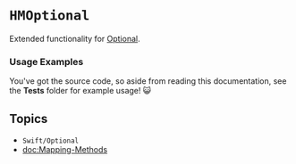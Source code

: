 # ``HMOptional``

Extended functionality for [Optional](https://developer.apple.com/documentation/swift/optional).

### Usage Examples

You've got the source code, so aside from reading this documentation, see the **Tests** folder for example usage! 😺

## Topics

- ``Swift/Optional``
- <doc:Mapping-Methods>
